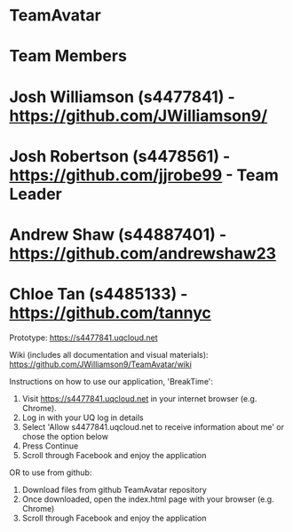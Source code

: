 # TeamAvatar

# Team Members
# Josh Williamson (s4477841) - https://github.com/JWilliamson9/
# Josh Robertson (s4478561) - https://github.com/jjrobe99 - Team Leader
# Andrew Shaw (s44887401) - https://github.com/andrewshaw23 
# Chloe Tan (s4485133) - https://github.com/tannyc

Prototype: https://s4477841.uqcloud.net

Wiki (includes all documentation and visual materials): https://github.com/JWilliamson9/TeamAvatar/wiki

Instructions on how to use our application, 'BreakTime':

1. Visit https://s4477841.uqcloud.net in your internet browser (e.g. Chrome).
2. Log in with your UQ log in details
3. Select 'Allow s4477841.uqcloud.net to receive information about me' or chose the option below
4. Press Continue
5. Scroll through Facebook and enjoy the application

OR to use from github:

1. Download files from github TeamAvatar repository
2. Once downloaded, open the index.html page with your browser (e.g. Chrome)
3. Scroll through Facebook and enjoy the application
